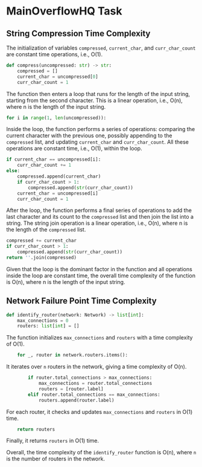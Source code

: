 # MainOverflowHQ Task

## String Compression Time Complexity

The initialization of variables `compressed`, `current_char`, and `curr_char_count` are constant time operations, i.e., O(1).
```python
def compress(uncompressed: str) -> str:
    compressed = []
    current_char = uncompressed[0]
    curr_char_count = 1
```

The function then enters a loop that runs for the length of the input string, starting from the second character. This is a linear operation, i.e., O(n), where n is the length of the input string.
```python
for i in range(1, len(uncompressed)):
```

Inside the loop, the function performs a series of operations: comparing the current character with the previous one, possibly appending to the `compressed` list, and updating `current_char` and `curr_char_count`. All these operations are constant time, i.e., O(1), within the loop.
```python
if current_char == uncompressed[i]:
    curr_char_count += 1
else:
    compressed.append(current_char)
    if curr_char_count > 1:
        compressed.append(str(curr_char_count))
    current_char = uncompressed[i]
    curr_char_count = 1
```

After the loop, the function performs a final series of operations to add the last character and its count to the `compressed` list and then join the list into a string. The string join operation is a linear operation, i.e., O(n), where n is the length of the `compressed` list.
```python
compressed += current_char
if curr_char_count > 1:
    compressed.append(str(curr_char_count))
return ''.join(compressed)
```

Given that the loop is the dominant factor in the function and all operations inside the loop are constant time,
the overall time complexity of the function is O(n),
where n is the length of the input string.

## Network Failure Point Time Complexity

```python
def identify_router(network: Network) -> list[int]:
    max_connections = 0
    routers: list[int] = []
```
The function initializes `max_connections` and `routers` with a time complexity of O(1).

```python
    for _, router in network.routers.items():
```
It iterates over `n` routers in the network, giving a time complexity of O(n).

```python
        if router.total_connections > max_connections:
            max_connections = router.total_connections
            routers = [router.label]
        elif router.total_connections == max_connections:
            routers.append(router.label)
```
For each router, it checks and updates `max_connections` and `routers` in O(1) time.

```python
    return routers
```
Finally, it returns `routers` in O(1) time.

Overall, the time complexity of the `identify_router` function is O(n), where `n` is the number of routers in the network.